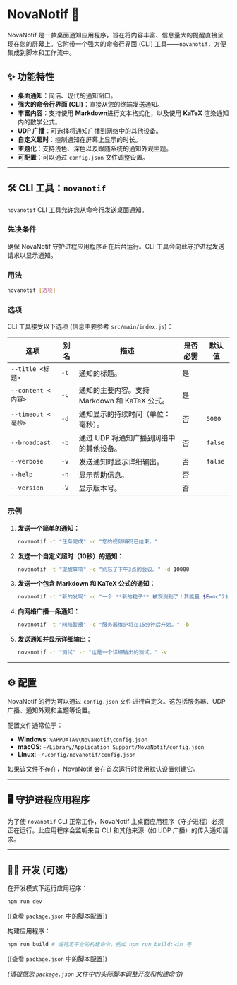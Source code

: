 # NovaNotif 🚀

NovaNotif 是一款桌面通知应用程序，旨在将内容丰富、信息量大的提醒直接呈现在您的屏幕上。它附带一个强大的命令行界面 (CLI) 工具——`novanotif`，方便集成到脚本和工作流中。

## ✨ 功能特性

* **桌面通知**：简洁、现代的通知窗口。
* **强大的命令行界面 (CLI)**：直接从您的终端发送通知。
* **丰富内容**：支持使用 **Markdown**进行文本格式化，以及使用 **KaTeX** 渲染通知内的数学公式。
* **UDP 广播**：可选择将通知广播到网络中的其他设备。
* **自定义超时**：控制通知在屏幕上显示的时长。
* **主题化**：支持浅色、深色以及跟随系统的通知外观主题。
* **可配置**：可以通过 `config.json` 文件调整设置。

---

## 🛠️ CLI 工具：`novanotif`

`novanotif` CLI 工具允许您从命令行发送桌面通知。

### 先决条件

确保 NovaNotif 守护进程应用程序正在后台运行。CLI 工具会向此守护进程发送请求以显示通知。

### 用法

```bash
novanotif [选项]
```

### 选项

CLI 工具接受以下选项 (信息主要参考 `src/main/index.js`)：

| 选项                  | 别名  | 描述                                                                 | 是否必需 | 默认值  |
| --------------------- | ----- | -------------------------------------------------------------------- | -------- | ------- |
| `--title <标题>`      | `-t`  | 通知的标题。                                                           | 是       |         |
| `--content <内容>`  | `-c`  | 通知的主要内容。支持 Markdown 和 KaTeX 公式。                             | 是       |         |
| `--timeout <毫秒>`    | `-d`  | 通知显示的持续时间（单位：毫秒）。                                         | 否       | `5000`  |
| `--broadcast`         | `-b`  | 通过 UDP 将通知广播到网络中的其他设备。                                    | 否       | `false` |
| `--verbose`           | `-v`  | 发送通知时显示详细输出。                                                   | 否       | `false` |
| `--help`              | `-h`  | 显示帮助信息。                                                           | 否       |         |
| `--version`           | `-V`  | 显示版本号。                                                           | 否       |         |

### 示例

1.  **发送一个简单的通知：**

    ```bash
    novanotif -t "任务完成" -c "您的视频编码已结束。"
    ```

2.  **发送一个自定义超时（10秒）的通知：**

    ```bash
    novanotif -t "提醒事项" -c "别忘了下午3点的会议。" -d 10000
    ```

3.  **发送一个包含 Markdown 和 KaTeX 公式的通知：**

    ```bash
    novanotif -t "新的发现" -c "一个 **新的粒子** 被观测到了！其能量 $E=mc^2$ 非常显著。"
    ```

4.  **向网络广播一条通知：**

    ```bash
    novanotif -t "网络警报" -c "服务器维护将在15分钟后开始。" -b
    ```

5.  **发送通知并显示详细输出：**
    ```bash
    novanotif -t "测试" -c "这是一个详细输出的测试。" -v
    ```

---

## ⚙️ 配置

NovaNotif 的行为可以通过 `config.json` 文件进行自定义。这包括服务器、UDP 广播、通知外观和主题等设置。

配置文件通常位于：
* **Windows**: `%APPDATA%\NovaNotif\config.json`
* **macOS**: `~/Library/Application Support/NovaNotif/config.json`
* **Linux**: `~/.config/novanotif/config.json`

如果该文件不存在，NovaNotif 会在首次运行时使用默认设置创建它。

---

## 🖥️ 守护进程应用程序

为了使 `novanotif` CLI 正常工作，NovaNotif 主桌面应用程序（守护进程）必须正在运行。此应用程序会监听来自 CLI 和其他来源（如 UDP 广播）的传入通知请求。

---

## 🧑‍💻 开发 (可选)

在开发模式下运行应用程序：

```bash
npm run dev
```
([查看 `package.json` 中的脚本配置])

构建应用程序：

```bash
npm run build # 或特定平台的构建命令，例如 npm run build:win 等
```
([查看 `package.json` 中的脚本配置])

*(请根据您 `package.json` 文件中的实际脚本调整开发和构建命令)*